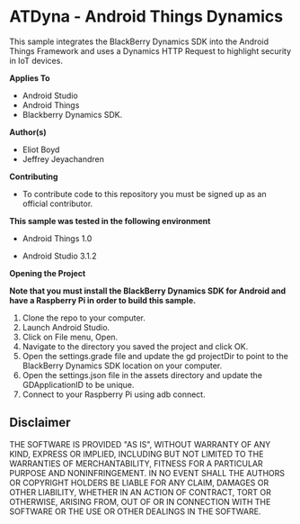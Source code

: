 # ATDyna - Android Things Dynamics

This sample integrates the BlackBerry Dynamics SDK into the Android Things Framework and uses a Dynamics HTTP Request to highlight security in IoT devices.


**Applies To**
* Android Studio
* Android Things 
* Blackberry Dynamics SDK.


**Author(s)**
* Eliot Boyd
* Jeffrey Jeyachandren


**Contributing**
* To contribute code to this repository you must be signed up as an official contributor.


**This sample was tested in the following environment** 

* Android Things 1.0

* Android Studio 3.1.2




**Opening the Project**

**Note that you must install the BlackBerry Dynamics SDK for Android and have a Raspberry Pi in order to build this sample.**

1. Clone the repo to your computer.
2. Launch Android Studio.
3. Click on File menu, Open.
4. Navigate to the directory you saved the project and click OK.
5. Open the settings.grade file and update the gd projectDir to point to the BlackBerry Dynamics SDK location on your computer.
6. Open the settings.json file in the assets directory and update the GDApplicationID to be unique.
7. Connect to your Raspberry Pi using adb connect.

## Disclaimer
THE SOFTWARE IS PROVIDED "AS IS", WITHOUT WARRANTY OF ANY KIND, EXPRESS OR IMPLIED, INCLUDING BUT NOT LIMITED TO THE WARRANTIES OF MERCHANTABILITY, FITNESS FOR A PARTICULAR PURPOSE AND NONINFRINGEMENT. IN NO EVENT SHALL THE AUTHORS OR COPYRIGHT HOLDERS BE LIABLE FOR ANY CLAIM, DAMAGES OR OTHER LIABILITY, WHETHER IN AN ACTION OF CONTRACT, TORT OR OTHERWISE, ARISING FROM, OUT OF OR IN CONNECTION WITH THE SOFTWARE OR THE USE OR OTHER DEALINGS IN THE SOFTWARE.
